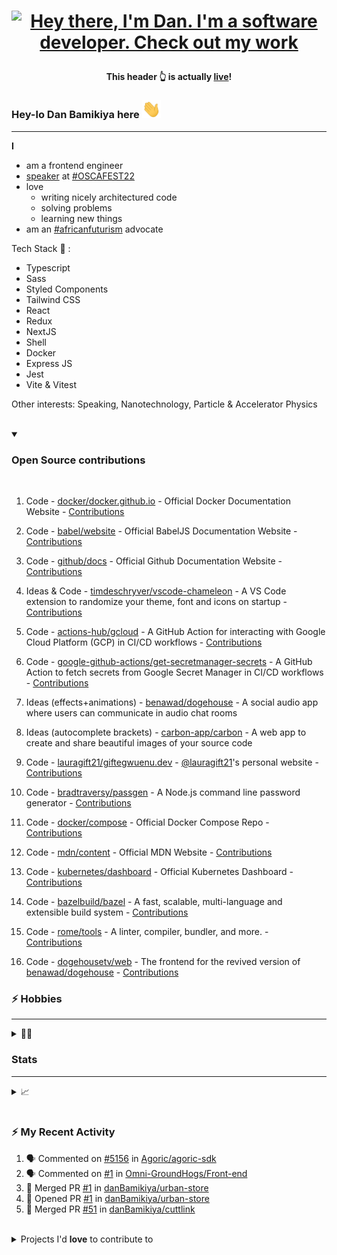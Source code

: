 <!-- Header gif -->

# <p align='center'>[![Hey there, I'm Dan. I'm a software developer. Check out my work](https://raw.githubusercontent.com/danBamikiya/danBamikiya/main/dan_bio1.gif "Dan Bamikiya")](https://danbamikiya.github.io/danBamikiya/)<p>

 **<p align='center'>This header 👆 is actually [live](https://danbamikiya.github.io/danBamikiya/)!</p>**


<!-- Greeting -->

### Hey-lo Dan Bamikiya here <img src="https://raw.githubusercontent.com/danBamikiya/danBamikiya/main/wave.gif" width="30px">


---


<!-- About -->
<strong>I</strong> 
- am a frontend engineer
- <a href='https://oscafest22.sched.com/speaker/danbamikiya?iframe=yes&w=100%&sidebar=yes&bg=no'>speaker</a> at <a href='https://festival.oscafrica.org/'>#OSCAFEST22</a>
- love
   - writing nicely architectured code
   - solving problems
   - learning new things
- am an <a href='http://nnedi.blogspot.com/2019/10/africanfuturism-defined.html'>#africanfuturism</a> advocate

<!-- [Nat Friedman](https://github.com/nat) (CEO of GitHub) retweeted me. I'm famous 😎 -->

<!-- I STAND for: 
            - Diversity
            - Inclusion    -->
            
Tech Stack 🔧 : 
- Typescript
- Sass
- Styled Components
- Tailwind CSS
- React
- Redux
- NextJS
- Shell
- Docker
- Express JS
- Jest
- Vite & Vitest

Other interests: Speaking, Nanotechnology, Particle & Accelerator Physics

<!-- Stuffs I want to learn: Electron, Go, Ansible, Rust -->

<!-- ### 🔧 Technologies & Tools

  ---
<details>
 <summary>👨🏾‍💻</summary>
 
 <br />
 
![](https://img.shields.io/badge/Editor-Visual_Studio_Code-informational?style=flat&logo=visual-studio-code&logoColor=white&labelColor=9c9c9c&color=adbac7)
![](https://img.shields.io/badge/Code-HTML5-informational?style=flat&logo=html5&logoColor=white&labelColor=9c9c9c&color=adbac7)
![](https://img.shields.io/badge/Code-Sass-informational?style=flat&logo=sass&logoColor=white&labelColor=9c9c9c&color=adbac7)
![](https://img.shields.io/badge/Tool-Tailwind_CSS-informational?style=flat&logo=tailwindcss&logoColor=white&labelColor=9c9c9c&color=adbac7)
![](https://img.shields.io/badge/Code-JavaScript-informational?style=flat&logo=javascript&logoColor=white&labelColor=9c9c9c&color=adbac7)
![](https://img.shields.io/badge/Code-Typescript-informational?style=flat&logo=typescript&logoColor=white&labelColor=9c9c9c&color=adbac7)
![](https://img.shields.io/badge/Code-React-informational?style=flat&logo=react&logoColor=white&labelColor=9c9c9c&color=adbac7)
![](https://img.shields.io/badge/Code-Angular-informational?style=flat&logo=angular&logoColor=white&labelColor=9c9c9c&color=adbac7)
![](https://img.shields.io/badge/Tool-Gatsby-informational?style=flat&logo=gatsby&logoColor=white&labelColor=9c9c9c&color=adbac7)
![](https://img.shields.io/badge/Tool-Webpack-informational?style=flat&logo=webpack&logoColor=white&labelColor=9c9c9c&color=adbac7)
![](https://img.shields.io/badge/Tool-Babel-informational?style=flat&logo=babel&logoColor=white&labelColor=9c9c9c&color=adbac7)
![](https://img.shields.io/badge/Code-GraphQL-informational?style=flat&logo=graphql&logoColor=white&labelColor=9c9c9c&color=adbac7)
![](https://img.shields.io/badge/Cloud-AWS-informational?style=flat&logo=amazonaws&logoColor=white&labelColor=9c9c9c&color=adbac7)
![](https://img.shields.io/badge/Cloud-Heroku-informational?style=flat&logo=heroku&logoColor=white&labelColor=9c9c9c&color=adbac7)
![](https://img.shields.io/badge/Tool-Redis-informational?style=flat&logo=redis&logoColor=white&labelColor=9c9c9c&color=adbac7)
![](https://img.shields.io/badge/Tool-Docker-informational?style=flat&logo=docker&logoColor=white&labelColor=9c9c9c&color=adbac7)
![](https://img.shields.io/badge/Tool-Node.js-informational?style=flat&logo=node.js&logoColor=white&labelColor=9c9c9c&color=adbac7)
![](https://img.shields.io/badge/Tool-MongoDB-informational?style=flat&logo=mongodb&logoColor=white&labelColor=9c9c9c&color=adbac7)
![](https://img.shields.io/badge/Tool-Jest-informational?style=flat&logo=jest&logoColor=white&labelColor=9c9c9c&color=adbac7)
<!-- ![](https://img.shields.io/badge/Tool-PostgreSQL-informational?style=flat&logo=postgresql&logoColor=white&labelColor=9c9c9c&color=adbac7) -->
<!-- ![](https://img.shields.io/badge/Tool-Kubernetes-informational?style=flat&logo=kubernetes&logoColor=white&labelColor=9c9c9c&color=adbac7) -->
</details>

<br />

<details id="contributions" open>
   <summary><h3>Open Source contributions</h3></summary>
            <br />
            <ol>
               <p>
            <li>Code - <a href="https://github.com/docker/docker.github.io">docker/docker.github.io</a> - Official Docker Documentation Website - <a href="https://github.com/docker/docker.github.io/pulls?q=is%3Apr+author%3AdanBamikiya">Contributions</a>
            </li>
               </p>
               <p>
            <li>Code - <a href="https://github.com/babel/website">babel/website</a> - Official BabelJS Documentation Website - <a href="https://github.com/babel/website/pulls?q=is%3Apr+author%3AdanBamikiya">Contributions</a>
            </li> 
               </p>
               <p>
            <li>Code - <a href="https://github.com/github/docs">github/docs</a> - Official Github Documentation Website - <a href="https://github.com/github/docs/pulls?q=is%3Apr+author%3AdanBamikiya">Contributions</a>
            </li>
               </p>
               <p>
            <li>Ideas & Code - <a href="https://github.com/timdeschryver/vscode-chameleon">timdeschryver/vscode-chameleon</a> - A VS Code extension to randomize your theme, font and icons on startup - <a href="https://github.com/timdeschryver/vscode-chameleon/pulls?q=is%3Apr+author%3AdanBamikiya">Contributions</a>
            </li>
               </p>
               <p>
            <li>Code - <a href="https://github.com/actions-hub/gcloud">actions-hub/gcloud</a> - A GitHub Action for interacting with Google Cloud Platform (GCP) in CI/CD workflows - <a href="https://github.com/actions-hub/gcloud/pulls?q=is%3Apr+author%3AdanBamikiya">Contributions</a>
            </li>
               </p>
               <p>
            <li>Code - <a href="https://github.com/google-github-actions/get-secretmanager-secrets">google-github-actions/get-secretmanager-secrets</a> - A GitHub Action to fetch secrets from Google Secret Manager in CI/CD workflows  - <a href="https://github.com/google-github-actions/get-secretmanager-secrets/pulls?q=is%3Apr+author%3AdanBamikiya">Contributions</a>
            </li>
               </p>
               <p>
            <li>Ideas (effects+animations) - <a href="https://github.com/benawad/dogehouse">benawad/dogehouse</a> - A social audio app where users can communicate in audio chat rooms
            </li>
               </p>
               <p>
            <li>Ideas (autocomplete brackets) - <a href="https://github.com/carbon-app/carbon">carbon-app/carbon</a> - A web app to create and share beautiful images of your source code
            </li>
               </p>
               <p>
            <li>Code - <a href="https://github.com/lauragift21/giftegwuenu.dev">lauragift21/giftegwuenu.dev</a> - <a href="https://github.com/lauragift21" >@lauragift21</a>'s personal website - <a href="https://github.com/lauragift21/giftegwuenu.dev/pulls?q=is%3Apr+author%3AdanBamikiya">Contributions</a>
            </li>
               </p>
               <p>
            <li>Code - <a href="https://github.com/bradtraversy/passgen">bradtraversy/passgen</a> - A Node.js command line password generator - <a href="https://github.com/bradtraversy/passgen/pulls?q=is%3Apr+author%3AdanBamikiya">Contributions</a>
            </li>
               </p>
               <p>
                  <li>Code - <a href="https://github.com/docker/compose">docker/compose</a> - Official Docker Compose Repo - <a href="https://github.com/docker/compose/pulls?q=is%3Apr+author%3AdanBamikiya">Contributions</a>
            </li>
                </p>
               <p> 
            <li>Code - <a href="https://github.com/mdn/content">mdn/content</a> - Official MDN Website - <a href="https://github.com/mdn/content/pulls?q=is%3Apr+author%3AdanBamikiya">Contributions</a>
            </li>
               </p>
               <p>
             <li>Code - <a href="https://github.com/kubernetes/dashboard">kubernetes/dashboard</a> - Official Kubernetes Dashboard - <a href="https://github.com/kubernetes/dashboard/pulls?q=is%3Apr+author%3AdanBamikiya">Contributions</a>
            </li>
               </p>
               <p>
            <li>Code - <a href="https://github.com/bazelbuild/bazel">bazelbuild/bazel</a> - A fast, scalable, multi-language and extensible build system - <a href="https://github.com/bazelbuild/bazel/pulls?q=is%3Apr+author%3AdanBamikiya">Contributions</a>
            </li>
               </p>
               <p>
            <li>Code - <a href="https://github.com/rome/tools">rome/tools</a> - A linter, compiler, bundler, and more. - <a href="https://github.com/rome/tools/pulls?q=is%3Apr+author%3AdanBamikiya">Contributions</a>
            </li>
               </p>
            <li>Code - <a href="https://github.com/dogehousetv/web">dogehousetv/web</a> - The frontend for the revived version of <a href="https://github.com/benawad/dogehouse">benawad/dogehouse</a> - <a href="https://github.com/dogehousetv/web/pulls?q=is%3Apr+author%3AdanBamikiya">Contributions</a>
            </li>
            </ol>
</details>

### ⚡ Hobbies

  ---
  <details>
 <summary>🧗‍♂️</summary>
 <br />
🏸 Badminton  🏓 Table Tennis
 </details>
 
 ### Stats
 
 ---

<details>
 <summary>📈</summary>
 <br />
<a href="https://github.com/danBamikiya/danBamikiya">
  <img align="center" src="https://github-readme-stats.vercel.app/api?username=danBamikiya&show_icons=true&show_owner=true&line_height=27&count_private=true&title_color=bdddff&text_color=1cd6ff&icon_color=ef8539&bg_color=031a1f" alt="Dan's GitHub Stats" />
</a>
</details>

  
<br />

<!-- <details open>
<summary>All open source contributions</summary>
<br />
<a href="https://github.com/github/docs" title="Github Documentations" align="left"><img alt="Github Documentations" src="https://github-readme-stats.vercel.app/api/pin/?username=github&repo=docs&show_owner=true&show_icons=true&line_height=26&title_color=bdddff&text_color=1cd6ff&icon_color=ef8539&bg_color=031a1f" /></a>
<a href="https://github.com/babel/website" title="Babel website" align="right"><img alt="Babel website" src="https://github-readme-stats.vercel.app/api/pin/?username=babel&repo=website&show_owner=true&show_icons=true&line_height=26&title_color=bdddff&text_color=1cd6ff&icon_color=ef8539&bg_color=031a1f" /></a>
<a href="https://github.com/timdeschryver/vscode-chameleon" title="VSCode Chameleon" align="left"><img alt="VSCode Chameleon" src="https://github-readme-stats.vercel.app/api/pin/?username=timdeschryver&repo=vscode-chameleon&show_owner=true&show_icons=true&line_height=26&title_color=bdddff&text_color=1cd6ff&icon_color=ef8539&bg_color=031a1f" /></a>
<a href="https://github.com/google-github-actions/get-secretmanager-secrets" title="Get SecretManager secrets" align="right"><img alt="Get SecretManager secrets" src="https://github-readme-stats.vercel.app/api/pin/?username=google-github-actions&repo=get-secretmanager-secrets&show_owner=true&show_icons=true&line_height=26&title_color=bdddff&text_color=1cd6ff&icon_color=ef8539&bg_color=031a1f" /></a>
<a href="https://github.com/actions-hub/gcloud" title="GCloud action" align="left"><img alt="GCloud action" src="https://github-readme-stats.vercel.app/api/pin/?username=actions-hub&repo=gcloud&show_owner=true&show_icons=true&line_height=26&title_color=bdddff&text_color=1cd6ff&icon_color=ef8539&bg_color=031a1f" /></a>
<a href="https://github.com/carbon-app/carbon" title="Carbon app" align="right"><img alt="Carbon app" src="https://github-readme-stats.vercel.app/api/pin/?username=carbon-app&repo=carbon&show_owner=true&show_icons=true&line_height=28&title_color=bdddff&text_color=1cd6ff&icon_color=ef8539&bg_color=031a1f" /></a>
</details> -->

### ⚡ My Recent Activity
<!--START_SECTION:activity-->
1. 🗣 Commented on [#5156](https://github.com/Agoric/agoric-sdk/issues/5156) in [Agoric/agoric-sdk](https://github.com/Agoric/agoric-sdk)
2. 🗣 Commented on [#1](https://github.com/Omni-GroundHogs/Front-end/issues/1) in [Omni-GroundHogs/Front-end](https://github.com/Omni-GroundHogs/Front-end)
3. 🎉 Merged PR [#1](https://github.com/danBamikiya/urban-store/pull/1) in [danBamikiya/urban-store](https://github.com/danBamikiya/urban-store)
4. 💪 Opened PR [#1](https://github.com/danBamikiya/urban-store/pull/1) in [danBamikiya/urban-store](https://github.com/danBamikiya/urban-store)
5. 🎉 Merged PR [#51](https://github.com/danBamikiya/cuttlink/pull/51) in [danBamikiya/cuttlink](https://github.com/danBamikiya/cuttlink)
<!--END_SECTION:activity-->


<br />


<details>
            <summary>Projects I'd <b>love</b> to contribute to</summary>
            <br />
            <ol>
                        <li><a href="https://github.com/desktop/desktop">desktop/desktop</a> - Official Github Desktop app (Electron+Typescript+React+Sass)</li>
                        <li><a href="https://github.com/argoproj/argo-cd">argoproj/argo-cd</a> - GitOps Continuous Delivery for Kubernetes (Go+Typescript+React+Sass)</li>
                        <li><a href="https://github.com/microsoft/vscode">microsoft/vscode</a> - Official Visual Studio Code app (Electron+Typescript+CSS+HTML)</li>
            </ol>
</details>

<!-- <h2><bold><a href="https://www.bgitnigeria.org/" target="_blank">#BlackWomenInTechMatter</a></bold></h2> -->

<!-- [Someone called me a genius](https://www.linkedin.com/feed/update/urn:li:activity:6852679343093637120?commentUrn=urn%3Ali%3Acomment%3A%28activity%3A6852679343093637120%2C6852763862253506560%29&replyUrn=urn%3Ali%3Acomment%3A%28activity%3A6852679343093637120%2C6852914428137086976%29) on LinkedIn. I guess I'm one 🤷‍♂️ -->
